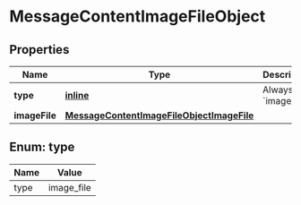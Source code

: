 
# MessageContentImageFileObject

## Properties
| Name | Type | Description | Notes |
| ------------ | ------------- | ------------- | ------------- |
| **type** | [**inline**](#Type) | Always &#x60;image_file&#x60;. |  |
| **imageFile** | [**MessageContentImageFileObjectImageFile**](MessageContentImageFileObjectImageFile.md) |  |  |


<a id="Type"></a>
## Enum: type
| Name | Value |
| ---- | ----- |
| type | image_file |



